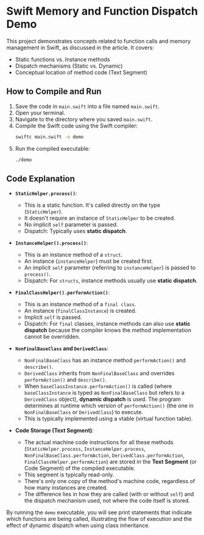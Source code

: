 # Swift Memory and Function Dispatch Demo

This project demonstrates concepts related to function calls and memory management in Swift, as discussed in the article.
It covers:
- Static functions vs. Instance methods
- Dispatch mechanisms (Static vs. Dynamic)
- Conceptual location of method code (Text Segment)

## How to Compile and Run

1.  Save the code in `main.swift` into a file named `main.swift`.
2.  Open your terminal.
3.  Navigate to the directory where you saved `main.swift`.
4.  Compile the Swift code using the Swift compiler:
    ```sh
    swiftc main.swift -o demo
    ```
5.  Run the compiled executable:
    ```sh
    ./demo
    ```

## Code Explanation

-   **`StaticHelper.process()`**:
    -   This is a static function. It's called directly on the type (`StaticHelper`).
    -   It doesn't require an instance of `StaticHelper` to be created.
    -   No implicit `self` parameter is passed.
    -   Dispatch: Typically uses **static dispatch**.

-   **`InstanceHelper().process()`**:
    -   This is an instance method of a `struct`.
    -   An instance (`instanceHelper`) must be created first.
    -   An implicit `self` parameter (referring to `instanceHelper`) is passed to `process()`.
    -   Dispatch: For `structs`, instance methods usually use **static dispatch**.

-   **`FinalClassHelper().performAction()`**:
    -   This is an instance method of a `final class`.
    -   An instance (`finalClassInstance`) is created.
    -   Implicit `self` is passed.
    -   Dispatch: For `final` classes, instance methods can also use **static dispatch** because the compiler knows the method implementation cannot be overridden.

-   **`NonFinalBaseClass` and `DerivedClass`**:
    -   `NonFinalBaseClass` has an instance method `performAction()` and `describe()`.
    -   `DerivedClass` inherits from `NonFinalBaseClass` and overrides `performAction()` and `describe()`.
    -   When `baseClassInstance.performAction()` is called (where `baseClassInstance` is typed as `NonFinalBaseClass` but refers to a `DerivedClass` object), **dynamic dispatch** is used. The program determines at runtime which version of `performAction()` (the one in `NonFinalBaseClass` or `DerivedClass`) to execute.
    -   This is typically implemented using a vtable (virtual function table).

-   **Code Storage (Text Segment)**:
    -   The actual machine code instructions for all these methods (`StaticHelper.process`, `InstanceHelper.process`, `NonFinalBaseClass.performAction`, `DerivedClass.performAction`, `FinalClassHelper.performAction`) are stored in the **Text Segment** (or Code Segment) of the compiled executable.
    -   This segment is typically read-only.
    -   There's only one copy of the method's machine code, regardless of how many instances are created.
    -   The difference lies in how they are called (with or without `self`) and the dispatch mechanism used, not where the code itself is stored.

By running the `demo` executable, you will see print statements that indicate which functions are being called, illustrating the flow of execution and the effect of dynamic dispatch when using class inheritance. 